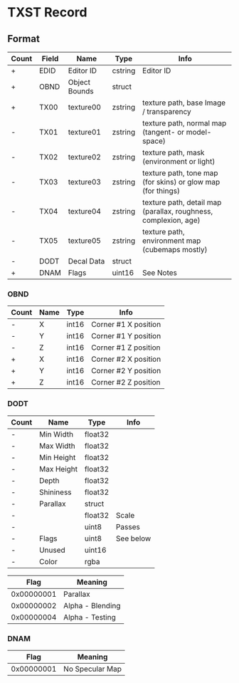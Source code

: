 TXST Record
===========

## Format

Count | Field | Name | Type | Info
------|-------|------|------|-----
+ | EDID | Editor ID | cstring | Editor ID
+ | OBND | Object Bounds | struct | 
+ | TX00 | texture00 | zstring | texture path, base Image / transparency
- | TX01 | texture01 | zstring | texture path, normal map (tangent- or model-space)
- | TX02 | texture02 | zstring | texture path, mask (environment or light)
- | TX03 | texture03 | zstring | texture path, tone map (for skins) or glow map (for things)
- | TX04 | texture04 | zstring | texture path, detail map (parallax, roughness, complexion, age)
- | TX05 | texture05 | zstring | texture path, environment map (cubemaps mostly)
- | DODT | Decal Data | struct | 
+ | DNAM | Flags | uint16 | See Notes


### OBND

Count | Name | Type | Info
------|------|------|-----
- | X | int16 | Corner #1 X position
- | Y | int16 | Corner #1 Y position
- | Z | int16 | Corner #1 Z position
+ | X | int16 | Corner #2 X position
+ | Y | int16 | Corner #2 Y position
+ | Z | int16 | Corner #2 Z position

### DODT

Count | Name | Type | Info
------|------|------|-----
- | Min Width | float32 | 
- | Max Width | float32 | 
- | Min Height | float32 | 
- | Max Height | float32 | 
- | Depth | float32 | 
- | Shininess | float32 | 
- | Parallax | struct | 
- |  | float32 | Scale
- |  | uint8 | Passes
- | Flags | uint8 | See below
- | Unused | uint16 |
- | Color | rgba | 

Flag | Meaning
-----|--------
0x00000001 | Parallax
0x00000002 | Alpha - Blending
0x00000004 | Alpha - Testing

### DNAM

Flag | Meaning
-----|--------
0x00000001 | No Specular Map
